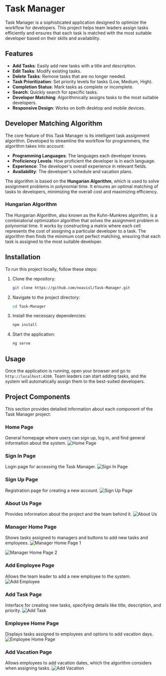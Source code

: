 
# Task Manager

Task Manager is a sophisticated application designed to optimize the workflow for developers. This project helps team leaders assign tasks efficiently and ensures that each task is matched with the most suitable developer based on their skills and availability.

## Features

- **Add Tasks**: Easily add new tasks with a title and description.
- **Edit Tasks**: Modify existing tasks.
- **Delete Tasks**: Remove tasks that are no longer needed.
- **Task Prioritization**: Set priority levels for tasks (Low, Medium, High).
- **Completion Status**: Mark tasks as complete or incomplete.
- **Search**: Quickly search for specific tasks.
- **Developer Matching**: Algorithmically assigns tasks to the most suitable developers.
- **Responsive Design**: Works on both desktop and mobile devices.

## Developer Matching Algorithm

The core feature of this Task Manager is its intelligent task assignment algorithm. Developed to streamline the workflow for programmers, the algorithm takes into account:

- **Programming Languages**: The languages each developer knows.
- **Proficiency Levels**: How proficient the developer is in each language.
- **Experience**: The developer's overall experience in relevant fields.
- **Availability**: The developer's schedule and vacation plans.

The algorithm is based on the **Hungarian Algorithm**, which is used to solve assignment problems in polynomial time. It ensures an optimal matching of tasks to developers, minimizing the overall cost and maximizing efficiency.

### Hungarian Algorithm

The Hungarian Algorithm, also known as the Kuhn-Munkres algorithm, is a combinatorial optimization algorithm that solves the assignment problem in polynomial time. It works by constructing a matrix where each cell represents the cost of assigning a particular developer to a task. The algorithm then finds the minimum cost perfect matching, ensuring that each task is assigned to the most suitable developer.

## Installation

To run this project locally, follow these steps:

1. Clone the repository:
    ```bash
    git clone https://github.com/noavisl/Task-Manager.git
    ```

2. Navigate to the project directory:
    ```bash
    cd Task-Manager
    ```

3. Install the necessary dependencies:
    ```bash
    npm install
    ```

4. Start the application:
    ```bash
    ng serve
    ```

## Usage

Once the application is running, open your browser and go to `http://localhost:4200`. Team leaders can start adding tasks, and the system will automatically assign them to the best-suited developers.

## Project Components

This section provides detailed information about each component of the Task Manager project:

### Home Page
General homepage where users can sign up, log in, and find general information about the system.
![Home Page](Description%20pictures/HomePageee.png)

### Sign In Page
Login page for accessing the Task Manager.
![Sign In Page](Description%20pictures/SignIn.png)

### Sign Up Page
Registration page for creating a new account.
![Sign Up Page](Description%20pictures/SignUp.png)

### About Us Page
Provides information about the project and the team behind it.
![About Us](Description%20pictures/AboutUsss.png)

### Manager Home Page
Shows tasks assigned to managers and buttons to add new tasks and employees.
![Manager Home Page 1](Description%20pictures/HomePageManager1.png)

![Manager Home Page 2](Description%20pictures/HomePageManager2.png)

### Add Employee Page
Allows the team leader to add a new employee to the system.
![Add Employee](Description%20pictures/AddEmployee.png)

### Add Task Page
Interface for creating new tasks, specifying details like title, description, and priority.
![Add Task](Description%20pictures/AddTask.png)

### Employee Home Page
Displays tasks assigned to employees and options to add vacation days.
![Employee Home Page](Description%20pictures/HomePageEmployee.png)

### Add Vacation Page
Allows employees to add vacation dates, which the algorithm considers when assigning tasks.
![Add Vacation](Description%20pictures/AddVacation.png)






